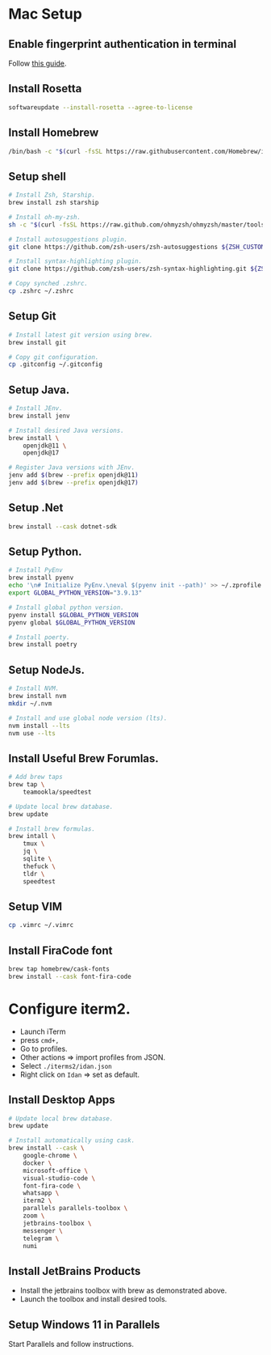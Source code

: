 # Mac Setup
## Enable fingerprint authentication in terminal
Follow [this guide](https://dev.to/equiman/how-to-use-macos-s-touch-id-on-terminal-5fhg).

## Install Rosetta
```bash
softwareupdate --install-rosetta --agree-to-license
``` 

## Install Homebrew
```bash
/bin/bash -c "$(curl -fsSL https://raw.githubusercontent.com/Homebrew/install/HEAD/install.sh)"
```

## Setup shell
```bash
# Install Zsh, Starship.
brew install zsh starship

# Install oh-my-zsh.
sh -c "$(curl -fsSL https://raw.github.com/ohmyzsh/ohmyzsh/master/tools/install.sh)"

# Install autosuggestions plugin.
git clone https://github.com/zsh-users/zsh-autosuggestions ${ZSH_CUSTOM:-~/.oh-my-zsh/custom}/plugins/zsh-autosuggestions

# Install syntax-highlighting plugin.
git clone https://github.com/zsh-users/zsh-syntax-highlighting.git ${ZSH_CUSTOM:-~/.oh-my-zsh/custom}/plugins/zsh-syntax-highlighting

# Copy synched .zshrc.
cp .zshrc ~/.zshrc
```

## Setup Git
```bash
# Install latest git version using brew.
brew install git

# Copy git configuration.
cp .gitconfig ~/.gitconfig
```

## Setup Java.
```bash
# Install JEnv.
brew install jenv 

# Install desired Java versions.
brew install \
    openjdk@11 \
    openjdk@17

# Register Java versions with JEnv.
jenv add $(brew --prefix openjdk@11)
jenv add $(brew --prefix openjdk@17)
```

## Setup .Net
```bash
brew install --cask dotnet-sdk
```

## Setup Python.
```bash
# Install PyEnv
brew install pyenv
echo '\n# Initialize PyEnv.\neval $(pyenv init --path)' >> ~/.zprofile
export GLOBAL_PYTHON_VERSION="3.9.13"

# Install global python version.
pyenv install $GLOBAL_PYTHON_VERSION
pyenv global $GLOBAL_PYTHON_VERSION

# Install poerty.
brew install poetry
```

## Setup NodeJs.
```bash
# Install NVM.
brew install nvm
mkdir ~/.nvm

# Install and use global node version (lts).
nvm install --lts
nvm use --lts
```

## Install Useful Brew Forumlas.
```bash
# Add brew taps
brew tap \
    teamookla/speedtest

# Update local brew database.
brew update

# Install brew formulas.
brew intall \
    tmux \
    jq \
    sqlite \
    thefuck \
    tldr \
    speedtest
```

## Setup VIM
```bash
cp .vimrc ~/.vimrc
```

## Install FiraCode font
```bash
brew tap homebrew/cask-fonts
brew install --cask font-fira-code
```

# Configure iterm2.
- Launch iTerm
- press `cmd+,` 
- Go to profiles.
- Other actions => import profiles from JSON.
- Select `./iterms2/idan.json`
- Right click on `Idan` => set as default.

## Install Desktop Apps
```bash
# Update local brew database.
brew update

# Install automatically using cask.
brew install --cask \
    google-chrome \
    docker \
    microsoft-office \
    visual-studio-code \
    font-fira-code \
    whatsapp \
    iterm2 \
    parallels parallels-toolbox \
    zoom \
    jetbrains-toolbox \
    messenger \
    telegram \
    numi
```

## Install JetBrains Products
- Install the jetbrains toolbox with brew as demonstrated above.
- Launch the toolbox and install desired tools.

## Setup Windows 11 in Parallels
Start Parallels and follow instructions.
